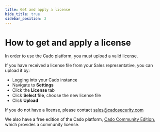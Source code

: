 ```yaml
---
title: Get and apply a license
hide_title: true
sidebar_position: 2
---
```


# How to get and apply a license
In order to use the Cado platform, you must upload a valid license.  

If you have received a license file from your Sales representative, you can upload it by:
- Logging into your Cado instance
- Navigate to **Settings**
- Click the **License** tab
- Click **Select file**, choose the new license file 
- Click **Upload**

If you do not have a license, please contact sales@cadosecurity.com 

We also have a free edition of the Cado platform, [Cado Community Edition](/cado-response/community-edition/community-intro), which provides a community license.
